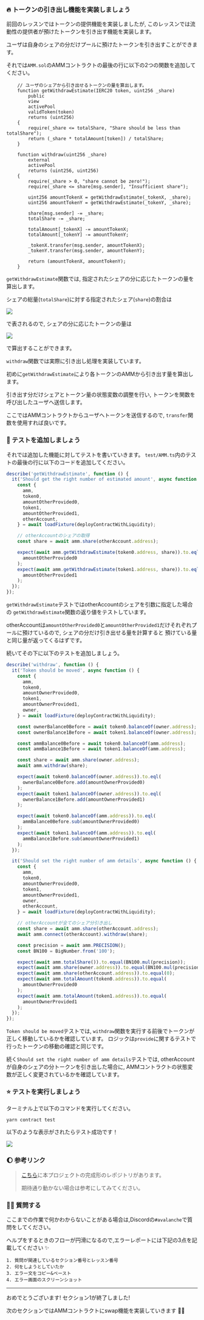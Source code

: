 ### 🔥 トークンの引き出し機能を実装しましょう

前回のレッスンではトークンの提供機能を実装しましたが,
このレッスンでは流動性の提供者が預けたトークンを引き出す機能を実装します。

ユーザは自身のシェアの分だけプールに預けたトークンを引き出すことができます。

それでは`AMM.sol`のAMMコントラクトの最後の行に以下の2つの関数を追加してください。

```solidity
    // ユーザのシェアから引き出せるトークンの量を算出します。
    function getWithdrawEstimate(IERC20 token, uint256 _share)
        public
        view
        activePool
        validToken(token)
        returns (uint256)
    {
        require(_share <= totalShare, "Share should be less than totalShare");
        return (_share * totalAmount[token]) / totalShare;
    }

    function withdraw(uint256 _share)
        external
        activePool
        returns (uint256, uint256)
    {
        require(_share > 0, "share cannot be zero!");
        require(_share <= share[msg.sender], "Insufficient share");

        uint256 amountTokenX = getWithdrawEstimate(_tokenX, _share);
        uint256 amountTokenY = getWithdrawEstimate(_tokenY, _share);

        share[msg.sender] -= _share;
        totalShare -= _share;

        totalAmount[_tokenX] -= amountTokenX;
        totalAmount[_tokenY] -= amountTokenY;

        _tokenX.transfer(msg.sender, amountTokenX);
        _tokenY.transfer(msg.sender, amountTokenY);

        return (amountTokenX, amountTokenY);
    }
```

`getWithdrawEstimate`関数では, 指定されたシェアの分に応じたトークンの量を算出します。

シェアの総量(`totalShare`)に対する指定されたシェア(`share`)の割合は

![](/public/images/AVAX-AMM/section-1/1_4_2.png)

で表されるので,
シェアの分に応じたトークンの量は

![](/public/images/AVAX-AMM/section-1/1_4_3.png)

で算出することができます。

`withdraw`関数では実際に引き出し処理を実装しています。

初めに`getWithdrawEstimate`により各トークンのAMMから引き出す量を算出します。

引き出す分だけシェアとトークン量の状態変数の調整を行い, トークンを関数を呼び出したユーザへ送信します。

ここではAMMコントラクトからユーザへトークンを送信するので, `transfer`関数を使用すれば良いです。

### 🧪 テストを追加しましょう

それでは追加した機能に対してテストを書いていきます。
`test/AMM.ts`内のテストの最後の行に以下のコードを追加してください。

```ts
describe('getWithdrawEstimate', function () {
  it('Should get the right number of estimated amount', async function () {
    const {
      amm,
      token0,
      amountOtherProvided0,
      token1,
      amountOtherProvided1,
      otherAccount,
    } = await loadFixture(deployContractWithLiquidity);

    // otherAccountのシェアの取得
    const share = await amm.share(otherAccount.address);

    expect(await amm.getWithdrawEstimate(token0.address, share)).to.eql(
      amountOtherProvided0
    );
    expect(await amm.getWithdrawEstimate(token1.address, share)).to.eql(
      amountOtherProvided1
    );
  });
});
```

`getWithdrawEstimate`テストではotherAccountのシェアを引数に指定した場合の
`getWithdrawEstimate`関数の返り値をテストしています。

otherAccountは`amountOtherProvided0`と`amountOtherProvided1`だけそれぞれプールに預けているので, シェアの分だけ引き出せる量を計算すると
預けている量と同じ量が返ってくるはずです。

続いてその下に以下のテストを追加しましょう。

```ts
describe('withdraw', function () {
  it('Token should be moved', async function () {
    const {
      amm,
      token0,
      amountOwnerProvided0,
      token1,
      amountOwnerProvided1,
      owner,
    } = await loadFixture(deployContractWithLiquidity);

    const ownerBalance0Before = await token0.balanceOf(owner.address);
    const ownerBalance1Before = await token1.balanceOf(owner.address);

    const ammBalance0Before = await token0.balanceOf(amm.address);
    const ammBalance1Before = await token1.balanceOf(amm.address);

    const share = await amm.share(owner.address);
    await amm.withdraw(share);

    expect(await token0.balanceOf(owner.address)).to.eql(
      ownerBalance0Before.add(amountOwnerProvided0)
    );
    expect(await token1.balanceOf(owner.address)).to.eql(
      ownerBalance1Before.add(amountOwnerProvided1)
    );

    expect(await token0.balanceOf(amm.address)).to.eql(
      ammBalance0Before.sub(amountOwnerProvided0)
    );
    expect(await token1.balanceOf(amm.address)).to.eql(
      ammBalance1Before.sub(amountOwnerProvided1)
    );
  });

  it('Should set the right number of amm details', async function () {
    const {
      amm,
      token0,
      amountOwnerProvided0,
      token1,
      amountOwnerProvided1,
      owner,
      otherAccount,
    } = await loadFixture(deployContractWithLiquidity);

    // otherAccountが全てのシェア分引き出し
    const share = await amm.share(otherAccount.address);
    await amm.connect(otherAccount).withdraw(share);

    const precision = await amm.PRECISION();
    const BN100 = BigNumber.from('100');

    expect(await amm.totalShare()).to.equal(BN100.mul(precision));
    expect(await amm.share(owner.address)).to.equal(BN100.mul(precision));
    expect(await amm.share(otherAccount.address)).to.equal(0);
    expect(await amm.totalAmount(token0.address)).to.equal(
      amountOwnerProvided0
    );
    expect(await amm.totalAmount(token1.address)).to.equal(
      amountOwnerProvided1
    );
  });
});
```

`Token should be moved`テストでは, `withdraw`関数を実行する前後でトークンが正しく移動しているかを確認しています。
ロジックは`provide`に関するテストで行ったトークンの移動の確認と同じです。

続く`Should set the right number of amm details`テストでは, otherAccountが自身のシェアの分トークンを引き出した場合に,
AMMコントラクトの状態変数が正しく変更されているかを確認しています。

### ⭐ テストを実行しましょう

ターミナル上で以下のコマンドを実行してください。

```
yarn contract test
```

以下のような表示がされたらテスト成功です！

![](/public/images/AVAX-AMM/section-1/1_4_1.png)

### 🌔 参考リンク

> [こちら](https://github.com/unchain-dev/avalanche-amm-dapp)に本プロジェクトの完成形のレポジトリがあります。
>
> 期待通り動かない場合は参考にしてみてください。


### 🙋‍♂️ 質問する

ここまでの作業で何かわからないことがある場合は,Discordの`#avalanche`で質問をしてください。

ヘルプをするときのフローが円滑になるので,エラーレポートには下記の3点を記載してください ✨

```
1. 質問が関連しているセクション番号とレッスン番号
2. 何をしようとしていたか
3. エラー文をコピー&ペースト
4. エラー画面のスクリーンショット
```

---

おめでとうございます!
セクション1が終了しました!

次のセクションではAMMコントラクトにswap機能を実装していきます 🏄‍♂️
